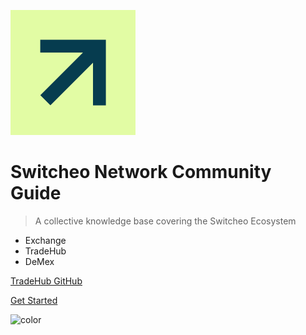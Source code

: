 <!-- _coverpage.md -->

![logo](img/switcheo-logo.png)

# Switcheo Network Community Guide

> A collective knowledge base covering the Switcheo Ecosystem

- Exchange
- TradeHub
- DeMex

[TradeHub GitHub](https://github.com/Switcheo/tradehub)
<!-- [Switcheo Hub GitHub](https://github.com/switcheolytics/switcheo-hub) -->
[Get Started](/getting-started/overview)

<!-- background color -->
![color](#06)
